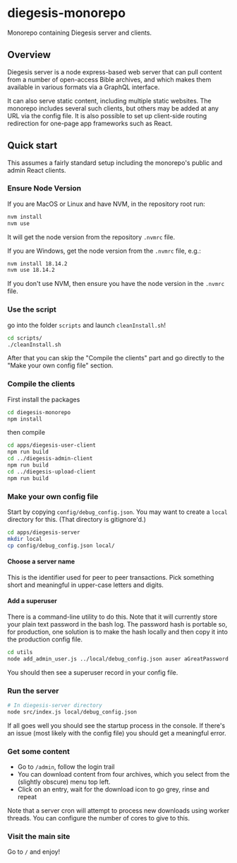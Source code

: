# diegesis-monorepo
Monorepo containing Diegesis server and clients.

## Overview

Diegesis server is a node express-based web server that can pull content from a number of open-access Bible archives,
and which makes them available in various formats via a GraphQL interface.

It can also serve static content, including multiple static websites. The monorepo includes several such clients, but others
may be added at any URL via the config file. It is also possible to set up client-side routing redirection for one-page app frameworks
such as React.

## Quick start

This assumes a fairly standard setup including the monorepo's public and admin React clients.

### Ensure Node Version

If you are MacOS or Linux and have NVM, in the repository root run:
```bash
nvm install
nvm use
```
It will get the node version from the repository `.nvmrc` file.

If you are Windows, get the node version from the `.nvmrc` file, e.g.:
```bash
nvm install 18.14.2
nvm use 18.14.2
```

If you don't use NVM, then ensure you have the node version in the `.nvmrc` file.

### Use the script

go into the folder `scripts` and launch `cleanInstall.sh`!
```bash
cd scripts/
./cleanInstall.sh
```

After that you can skip the "Compile the clients" part and go directly to the "Make your own config file" section.

### Compile the clients

First install the packages
```bash
cd diegesis-monorepo
npm install
```

then compile
```bash
cd apps/diegesis-user-client
npm run build
cd ../diegesis-admin-client
npm run build
cd ../diegesis-upload-client
npm run build
```

### Make your own config file

Start by copying `config/debug_config.json`. You may want to create a `local` directory for this. (That directory is gitignore'd.)
```bash
cd apps/diegesis-server
mkdir local
cp config/debug_config.json local/
```

#### Choose a server name
This is the identifier used for peer to peer transactions. Pick something short and meaningful in upper-case letters and digits.

#### Add a superuser

There is a command-line utility to do this. Note that it will currently store your plain text password in the bash log.
The password hash is portable so, for production, one solution is to make the hash locally and
then copy it into the production config file.
```bash
cd utils
node add_admin_user.js ../local/debug_config.json auser aGreatPassword admin archivist
```
You should then see a superuser record in your config file.

### Run the server
```bash
# In diegesis-server directory
node src/index.js local/debug_config.json
```

If all goes well you should see the startup process in the console. If there's an issue (most likely with the config file) you should get
a meaningful error.

### Get some content

- Go to `/admin`, follow the login trail
- You can download content from four archives, which you select from the (slightly obscure) menu top left.
- Click on an entry, wait for the download icon to go grey, rinse and repeat

Note that a server cron will attempt to process new downloads using worker threads. You can configure the
number of cores to give to this.

### Visit the main site
Go to `/` and enjoy!
